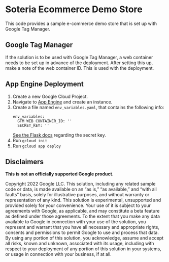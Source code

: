 # Soteria Ecommerce Demo Store

This code provides a sample e-commerce demo store that is set up with Google
Tag Manager.

## Google Tag Manager

If the solution is to be used with Google Tag Manager, a web container needs to
be set up in advance of the deployment. After setting this up, make a note of
the web container ID. This is used with the deployment.

## App Engine Deployment

1. Create a new Google Cloud Project.
2. Navigate to [App Engine](https://console.cloud.google.com/appengine) and
   create an instance.
3. Create a file named `env_variables.yaml`, that contains the following info:
   ```
   env_variables:
     GTM_WEB_CONTAINER_ID: ''
     SECRET_KEY: ''
   ```
   [See the Flask docs](
   https://flask.palletsprojects.com/en/2.1.x/config/#SECRET_KEY) regarding the
   secret key.
4. Run `gcloud init`
5. Run `gcloud app deploy`

## Disclaimers

__This is not an officially supported Google product.__

Copyright 2022 Google LLC. This solution, including any related sample code or
data, is made available on an “as is,” “as available,” and “with all faults”
basis, solely for illustrative purposes, and without warranty or representation
of any kind. This solution is experimental, unsupported and provided solely for
your convenience. Your use of it is subject to your agreements with Google, as
applicable, and may constitute a beta feature as defined under those agreements.
To the extent that you make any data available to Google in connection with your
use of the solution, you represent and warrant that you have all necessary and
appropriate rights, consents and permissions to permit Google to use and process
that data. By using any portion of this solution, you acknowledge, assume and
accept all risks, known and unknown, associated with its usage, including with
respect to your deployment of any portion of this solution in your systems, or
usage in connection with your business, if at all.
